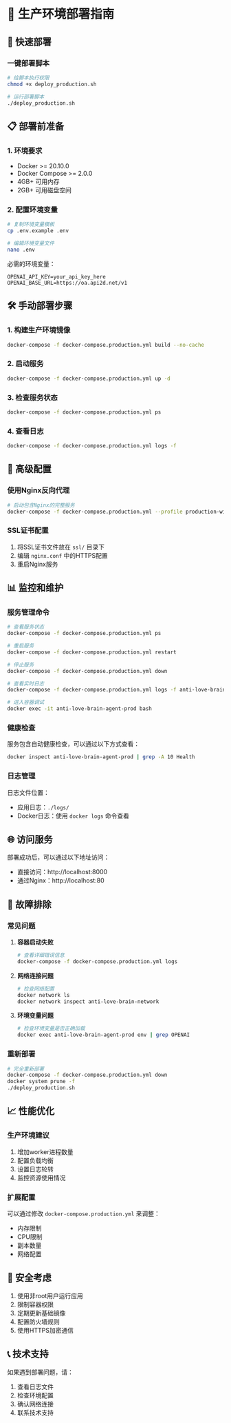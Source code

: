# 🚀 生产环境部署指南

## 🎯 快速部署

### 一键部署脚本
```bash
# 给脚本执行权限
chmod +x deploy_production.sh

# 运行部署脚本
./deploy_production.sh
```

## 📋 部署前准备

### 1. 环境要求
- Docker >= 20.10.0
- Docker Compose >= 2.0.0
- 4GB+ 可用内存
- 2GB+ 可用磁盘空间

### 2. 配置环境变量
```bash
# 复制环境变量模板
cp .env.example .env

# 编辑环境变量文件
nano .env
```

必需的环境变量：
```env
OPENAI_API_KEY=your_api_key_here
OPENAI_BASE_URL=https://oa.api2d.net/v1
```

## 🛠️ 手动部署步骤

### 1. 构建生产环境镜像
```bash
docker-compose -f docker-compose.production.yml build --no-cache
```

### 2. 启动服务
```bash
docker-compose -f docker-compose.production.yml up -d
```

### 3. 检查服务状态
```bash
docker-compose -f docker-compose.production.yml ps
```

### 4. 查看日志
```bash
docker-compose -f docker-compose.production.yml logs -f
```

## 🔧 高级配置

### 使用Nginx反向代理
```bash
# 启动包含Nginx的完整服务
docker-compose -f docker-compose.production.yml --profile production-with-nginx up -d
```

### SSL证书配置
1. 将SSL证书文件放在 `ssl/` 目录下
2. 编辑 `nginx.conf` 中的HTTPS配置
3. 重启Nginx服务

## 📊 监控和维护

### 服务管理命令
```bash
# 查看服务状态
docker-compose -f docker-compose.production.yml ps

# 重启服务
docker-compose -f docker-compose.production.yml restart

# 停止服务
docker-compose -f docker-compose.production.yml down

# 查看实时日志
docker-compose -f docker-compose.production.yml logs -f anti-love-brain-agent

# 进入容器调试
docker exec -it anti-love-brain-agent-prod bash
```

### 健康检查
服务包含自动健康检查，可以通过以下方式查看：
```bash
docker inspect anti-love-brain-agent-prod | grep -A 10 Health
```

### 日志管理
日志文件位置：
- 应用日志：`./logs/`
- Docker日志：使用 `docker logs` 命令查看

## 🌐 访问服务

部署成功后，可以通过以下地址访问：
- 直接访问：http://localhost:8000
- 通过Nginx：http://localhost:80

## 🚨 故障排除

### 常见问题

1. **容器启动失败**
   ```bash
   # 查看详细错误信息
   docker-compose -f docker-compose.production.yml logs
   ```

2. **网络连接问题**
   ```bash
   # 检查网络配置
   docker network ls
   docker network inspect anti-love-brain-network
   ```

3. **环境变量问题**
   ```bash
   # 检查环境变量是否正确加载
   docker exec anti-love-brain-agent-prod env | grep OPENAI
   ```

### 重新部署
```bash
# 完全重新部署
docker-compose -f docker-compose.production.yml down
docker system prune -f
./deploy_production.sh
```

## 📈 性能优化

### 生产环境建议
1. 增加worker进程数量
2. 配置负载均衡
3. 设置日志轮转
4. 监控资源使用情况

### 扩展配置
可以通过修改 `docker-compose.production.yml` 来调整：
- 内存限制
- CPU限制
- 副本数量
- 网络配置

## 🔐 安全考虑

1. 使用非root用户运行应用
2. 限制容器权限
3. 定期更新基础镜像
4. 配置防火墙规则
5. 使用HTTPS加密通信

## 📞 技术支持

如果遇到部署问题，请：
1. 查看日志文件
2. 检查环境配置
3. 确认网络连接
4. 联系技术支持
